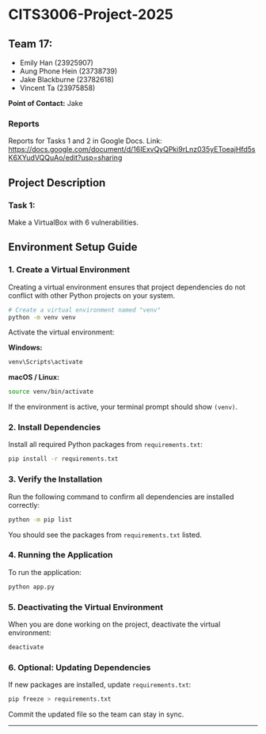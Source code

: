 # CITS3006-Project-2025
## Team 17:
- Emily Han (23925907)
- Aung Phone Hein (23738739)
- Jake Blackburne (23782618)
- Vincent Ta (23975858)

**Point of Contact:** Jake

### Reports
Reports for Tasks 1 and 2 in Google Docs.
Link: https://docs.google.com/document/d/16IExvQyQPki9rLnz035yEToeajHfd5sK6XYudVQQuAo/edit?usp=sharing

## Project Description
### Task 1:
Make a VirtualBox with 6 vulnerabilities. 

## Environment Setup Guide

### 1. Create a Virtual Environment

Creating a virtual environment ensures that project dependencies do not conflict with other Python projects on your system.

```bash
# Create a virtual environment named "venv"
python -m venv venv
```

Activate the virtual environment:

**Windows:**
```bash
venv\Scripts\activate
```

**macOS / Linux:**
```bash
source venv/bin/activate
```

If the environment is active, your terminal prompt should show `(venv)`.

### 2. Install Dependencies

Install all required Python packages from `requirements.txt`:

```bash
pip install -r requirements.txt
```

### 3. Verify the Installation

Run the following command to confirm all dependencies are installed correctly:

```bash
python -m pip list
```

You should see the packages from `requirements.txt` listed.

### 4. Running the Application

To run the application:

```bash
python app.py
```

### 5. Deactivating the Virtual Environment

When you are done working on the project, deactivate the virtual environment:

```bash
deactivate
```

### 6. Optional: Updating Dependencies

If new packages are installed, update `requirements.txt`:

```bash
pip freeze > requirements.txt
```

Commit the updated file so the team can stay in sync.

---




